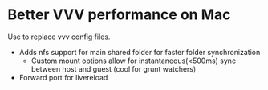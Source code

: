 # Better VVV performance on Mac
Use to replace vvv config files.

- Adds nfs support for main shared folder for faster folder synchronization
	- Custom mount options allow for instantaneous(<500ms) sync between host and guest (cool for grunt watchers)
- Forward port for livereload
